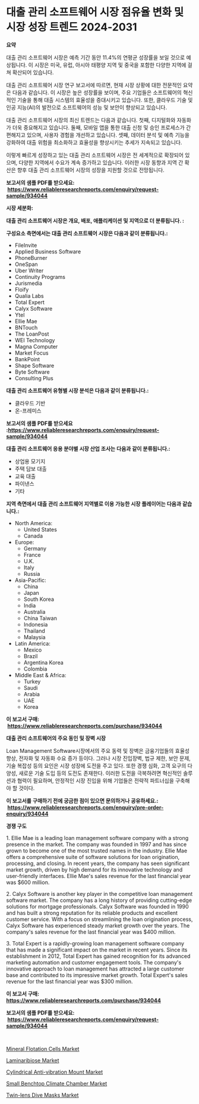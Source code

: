 <p><h1>대출 관리 소프트웨어 시장 점유율 변화 및 시장 성장 트렌드 2024-2031</h1></p><p><strong>요약</strong></p>
<p><p>대출 관리 소프트웨어 시장은 예측 기간 동안 11.4%의 연평균 성장률을 보일 것으로 예상됩니다. 이 시장은 미국, 유럽, 아시아 태평양 지역 및 중국을 포함한 다양한 지역에 걸쳐 확산되어 있습니다.</p><p>대출 관리 소프트웨어 시장 연구 보고서에 따르면, 현재 시장 상황에 대한 전문적인 요약은 다음과 같습니다. 이 시장은 높은 성장률을 보이며, 주요 기업들은 소프트웨어의 혁신적인 기술을 통해 대출 시스템의 효율성을 증대시키고 있습니다. 또한, 클라우드 기술 및 인공 지능(AI)의 발전으로 소프트웨어의 성능 및 보안이 향상되고 있습니다.</p><p>대출 관리 소프트웨어 시장의 최신 트렌드는 다음과 같습니다. 첫째, 디지털화와 자동화가 더욱 중요해지고 있습니다. 둘째, 모바일 앱을 통한 대출 신청 및 승인 프로세스가 간편해지고 있으며, 사용자 경험을 개선하고 있습니다. 셋째, 데이터 분석 및 예측 기능을 강화하여 대출 위험을 최소화하고 효율성을 향상시키는 추세가 지속되고 있습니다.</p><p>이렇게 빠르게 성장하고 있는 대출 관리 소프트웨어 시장은 전 세계적으로 확장되어 있으며, 다양한 지역에서 수요가 계속 증가하고 있습니다. 이러한 시장 동향과 지역 간 확산은 향후 대출 관리 소프트웨어 시장의 성장을 지원할 것으로 전망됩니다.</p></p>
<p><strong>보고서의 샘플 PDF를 받으세요: &nbsp;<a href="https://www.reliableresearchreports.com/enquiry/request-sample/934044">https://www.reliableresearchreports.com/enquiry/request-sample/934044</a></strong></p>
<p><strong>시장 세분화:</strong></p>
<p><strong> 대출 관리 소프트웨어 시장은 개요, 배포, 애플리케이션 및 지역으로 더 분류됩니다. :</strong></p>
<p><strong>구성요소 측면에서는 대출 관리 소프트웨어 시장은 다음과 같이 분류됩니다.:</strong></p>
<p><ul><li>FileInvite</li><li>Applied Business Software</li><li>PhoneBurner</li><li>OneSpan</li><li>Uber Writer</li><li>Continuity Programs</li><li>Jurismedia</li><li>Floify</li><li>Qualia Labs</li><li>Total Expert</li><li>Calyx Software</li><li>Ytel</li><li>Ellie Mae</li><li>BNTouch</li><li>The LoanPost</li><li>WEI Technology</li><li>Magna Computer</li><li>Market Focus</li><li>BankPoint</li><li>Shape Software</li><li>Byte Software</li><li>Consulting Plus</li></ul></p>
<p><strong> 대출 관리 소프트웨어 유형별 시장 분석은 다음과 같이 분류됩니다.:</strong></p>
<p><ul><li>클라우드 기반</li><li>온-프레미스</li></ul></p>
<p><strong>보고서의 샘플 PDF를 받으세요 :<a href="https://www.reliableresearchreports.com/enquiry/request-sample/934044">https://www.reliableresearchreports.com/enquiry/request-sample/934044</a></strong></p>
<p><strong> 대출 관리 소프트웨어 응용 분야별 시장 산업 조사는 다음과 같이 분류됩니다.:</strong></p>
<p><ul><li>상업용 모기지</li><li>주택 담보 대출</li><li>교육 대출</li><li>파이낸스</li><li>기타</li></ul></p>
<p><strong>지역 측면에서 대출 관리 소프트웨어 지역별로 이용 가능한 시장 플레이어는 다음과 같습니다.:</strong></p>
<p><ul>
    <li>
        North America:
        <ul>
            <li>United States</li>
            <li>Canada</li>
        </ul>
    </li>
    <li>
        Europe:
        <ul>
            <li>Germany</li>
            <li>France</li>
            <li>U.K.</li>
            <li>Italy</li>
            <li>Russia</li>
        </ul>
    </li>
    <li>
        Asia-Pacific:
        <ul>
            <li>China</li>
            <li>Japan</li>
            <li>South Korea</li>
            <li>India</li>
            <li>Australia</li>
            <li>China Taiwan</li>
            <li>Indonesia</li>
            <li>Thailand</li>
            <li>Malaysia</li>
        </ul>
    </li>
    <li>
        Latin America:
        <ul>
            <li>Mexico</li>
            <li>Brazil</li>
            <li>Argentina Korea</li>
            <li>Colombia</li>
        </ul>
    </li>
    <li>
        Middle East & Africa:
        <ul>
            <li>Turkey</li>
            <li>Saudi</li>
            <li>Arabia</li>
            <li>UAE</li>
            <li>Korea</li>
        </ul>
    </li>
    </ul></p>
<p><strong>이 보고서 구매: &nbsp;<a href="https://www.reliableresearchreports.com/purchase/934044">https://www.reliableresearchreports.com/purchase/934044</a></strong></p>
<p><strong>대출 관리 소프트웨어의 주요 동인 및 장벽 시장</strong></p>
<p><p>Loan Management Software시장에서의 주요 동력 및 장벽은 금융기업들의 효율성 향상, 전자화 및 자동화 수요 증가 등이다. 그러나 시장 진입장벽, 법규 제한, 보안 문제, 기술 복잡성 등의 요인은 시장 성장에 도전을 주고 있다. 또한 경쟁 심화, 고객 요구의 다양성, 새로운 기술 도입 등의 도전도 존재한다. 이러한 도전을 극복하려면 혁신적인 솔루션과 협력이 필요하며, 안정적인 시장 진입을 위해 기업들은 전략적 파트너십을 구축해야 할 것이다.</p></p>
<p><strong>이 보고서를 구매하기 전에 궁금한 점이 있으면 문의하거나 공유하세요.: &nbsp;<a href="https://www.reliableresearchreports.com/enquiry/pre-order-enquiry/934044">https://www.reliableresearchreports.com/enquiry/pre-order-enquiry/934044</a></strong></p>
<p><strong>경쟁 구도</strong></p>
<p><p>1. Ellie Mae is a leading loan management software company with a strong presence in the market. The company was founded in 1997 and has since grown to become one of the most trusted names in the industry. Ellie Mae offers a comprehensive suite of software solutions for loan origination, processing, and closing. In recent years, the company has seen significant market growth, driven by high demand for its innovative technology and user-friendly interfaces. Ellie Mae's sales revenue for the last financial year was $600 million.</p><p>2. Calyx Software is another key player in the competitive loan management software market. The company has a long history of providing cutting-edge solutions for mortgage professionals. Calyx Software was founded in 1990 and has built a strong reputation for its reliable products and excellent customer service. With a focus on streamlining the loan origination process, Calyx Software has experienced steady market growth over the years. The company's sales revenue for the last financial year was $400 million.</p><p>3. Total Expert is a rapidly-growing loan management software company that has made a significant impact on the market in recent years. Since its establishment in 2012, Total Expert has gained recognition for its advanced marketing automation and customer engagement tools. The company's innovative approach to loan management has attracted a large customer base and contributed to its impressive market growth. Total Expert's sales revenue for the last financial year was $300 million.</p></p>
<p><strong>이 보고서 구매: &nbsp; <a href="https://www.reliableresearchreports.com/purchase/934044">https://www.reliableresearchreports.com/purchase/934044</a></strong></p>
<p><strong>보고서의 샘플 PDF를 받으세요: &nbsp;<a href="https://www.reliableresearchreports.com/enquiry/request-sample/934044">https://www.reliableresearchreports.com/enquiry/request-sample/934044</a></strong><strong></strong></p>
<p>&nbsp;</p>
<p><p><a href="https://github.com/NorbertYates/Market-Research-Report-List-3/blob/main/mineral-flotation-cells-market.md">Mineral Flotation Cells Market</a></p><p><a href="https://view.publitas.com/reportprime-1/laminaribiose-market-challenges-opportunities-and-growth-drivers-and-major-market-players-forecasted-for-period-from-2024-2031/">Laminaribiose Market</a></p><p><a href="https://picayune-night-cbd.notion.site/Cylindrical-Anti-vibration-Mount-Market-Offer-Valuable-Insights-into-Market-Size-Market-Share-Mark-54f10c2c4556463ba42b47cc6525fab1">Cylindrical Anti-vibration Mount Market</a></p><p><a href="https://issuu.com/reportprime-2/docs/small-benchtop-climate-chamber-market-size-2030.pp">Small Benchtop Climate Chamber Market</a></p><p><a href="https://butternut-bug-553.notion.site/Twin-lens-Dive-Masks-Market-Centers-on-Aspects-such-as-Market-Growth-Market-Share-Market-Opportuni-c58322c0be894ceba3b4acc141b5d67a">Twin-lens Dive Masks Market</a></p></p>